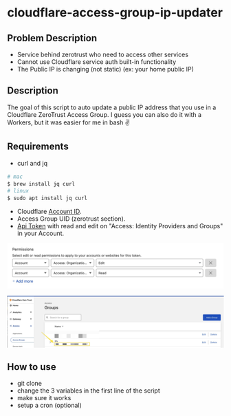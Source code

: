 # cloudflare-access-group-ip-updater

## Problem Description

- Service behind zerotrust who need to access other services
- Cannot use Cloudflare service auth built-in functionality
- The Public IP is changing (not static) (ex: your home public IP)

## Description

The goal of this script to auto update a public IP address that you use in a Cloudflare ZeroTrust Access Group. I guess you can also do it with a Workers, but it was easier for me in bash ✌️

## Requirements

- curl and jq

```bash
# mac
$ brew install jq curl
# linux
$ sudo apt install jq curl
```

- Cloudflare [Account ID](https://developers.cloudflare.com/fundamentals/get-started/basic-tasks/find-account-and-zone-ids/).
- Access Group UID (zerotrust section).
- [Api Token](https://developers.cloudflare.com/fundamentals/api/get-started/create-token/) with read and edit on "Access: Identity Providers and Groups" in your Account.

![Token permissions](./images/screenshot1.jpg)

![Access Group UID](./images/screenshot2.jpg)

## How to use

- git clone
- change the 3 variables in the first line of the script
- make sure it works
- setup a cron (optional)
